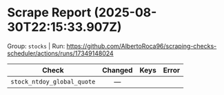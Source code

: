# Scrape Report (2025-08-30T22:15:33.907Z)

Group: `stocks`  |  Run: https://github.com/AlbertoRoca96/scraping-checks-scheduler/actions/runs/17349148024

| Check | Changed | Keys | Error |
|---|:---:|:--|:--|
| `stock_ntdoy_global_quote` | — |  |  |
